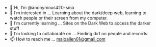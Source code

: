 - 👋 Hi, I’m @anonymous420-sma
- 👀 I’m interested in ... Learning about the dark/deep web, learning to watch people or their screen from my computer. 
- 🌱 I’m currently learning ... Sites on the Dark Web to access the darker stuff
- 💞️ I’m looking to collaborate on ... Finding dirt on people and records.
- 📫 How to reach me ... maloallen01@gmail.com

<!---
anonymous420-sma/anonymous420-sma is a ✨ special ✨ repository because its `README.md` (this file) appears on your GitHub profile.
You can click the Preview link to take a look at your changes.
--->
